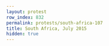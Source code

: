 ```yaml
---
layout: protest
row_index: 832
permalink: protests/south-africa-107
title: South Africa, July 2015
hidden: true
---
```

